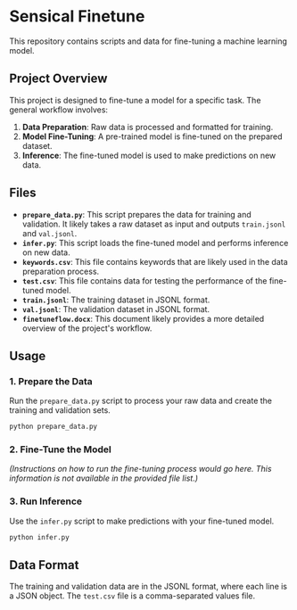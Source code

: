 # Sensical Finetune

This repository contains scripts and data for fine-tuning a machine learning model.

## Project Overview

This project is designed to fine-tune a model for a specific task. The general workflow involves:

1.  **Data Preparation**: Raw data is processed and formatted for training.
2.  **Model Fine-Tuning**: A pre-trained model is fine-tuned on the prepared dataset.
3.  **Inference**: The fine-tuned model is used to make predictions on new data.

## Files

*   **`prepare_data.py`**: This script prepares the data for training and validation. It likely takes a raw dataset as input and outputs `train.jsonl` and `val.jsonl`.
*   **`infer.py`**: This script loads the fine-tuned model and performs inference on new data.
*   **`keywords.csv`**: This file contains keywords that are likely used in the data preparation process.
*   **`test.csv`**: This file contains data for testing the performance of the fine-tuned model.
*   **`train.jsonl`**: The training dataset in JSONL format.
*   **`val.jsonl`**: The validation dataset in JSONL format.
*   **`finetuneflow.docx`**: This document likely provides a more detailed overview of the project's workflow.

## Usage

### 1. Prepare the Data

Run the `prepare_data.py` script to process your raw data and create the training and validation sets.

```bash
python prepare_data.py
```

### 2. Fine-Tune the Model

*(Instructions on how to run the fine-tuning process would go here. This information is not available in the provided file list.)*

### 3. Run Inference

Use the `infer.py` script to make predictions with your fine-tuned model.

```bash
python infer.py
```

## Data Format

The training and validation data are in the JSONL format, where each line is a JSON object. The `test.csv` file is a comma-separated values file.
